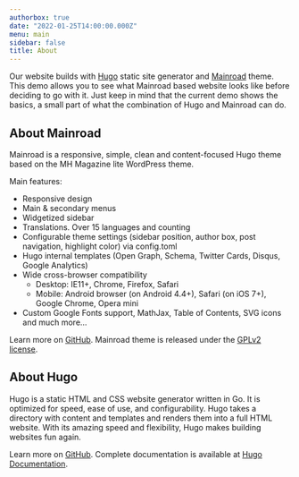 ```yaml
---
authorbox: true
date: "2022-01-25T14:00:00.000Z"
menu: main
sidebar: false
title: About
---
```


Our website builds with [Hugo](https://gohugo.io/) static site generator and
[Mainroad](https://github.com/vimux/mainroad) theme. This demo allows you to see what Mainroad based website looks like
before deciding to go with it. Just keep in mind that the current demo shows the basics, a small part of what the
combination of Hugo and Mainroad can do.

## About Mainroad

Mainroad is a responsive, simple, clean and content-focused Hugo theme based on the MH Magazine lite WordPress theme.

Main features:

* Responsive design
* Main & secondary menus
* Widgetized sidebar
* Translations. Over 15 languages and counting
* Configurable theme settings (sidebar position, author box, post navigation, highlight color) via config.toml
* Hugo internal templates (Open Graph, Schema, Twitter Cards, Disqus, Google Analytics)
* Wide cross-browser compatibility
  * Desktop: IE11+, Chrome, Firefox, Safari
  * Mobile: Android browser (on Android 4.4+), Safari (on iOS 7+), Google Chrome, Opera mini
* Custom Google Fonts support, MathJax, Table of Contents, SVG icons and much more…

Learn more on [GitHub](https://github.com/vimux/mainroad). Mainroad theme is released under the
[GPLv2 license](https://github.com/vimux/mainroad/blob/master/LICENSE.md).

## About Hugo

Hugo is a static HTML and CSS website generator written in Go. It is optimized for speed, ease of use, and
configurability. Hugo takes a directory with content and templates and renders them into a full HTML website. With its
amazing speed and flexibility, Hugo makes building websites fun again.

Learn more on [GitHub](https://github.com/gohugoio/hugo). Complete documentation is available at
[Hugo Documentation](https://gohugo.io/getting-started/).
